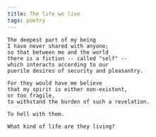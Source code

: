 ```yaml
---
title: The life we live
tags: poetry
---
```


    The deepest part of my being
    I have never shared with anyone;
    so that between me and the world
    there is a fiction -- called "self" --
    which interacts according to our
    puerile desires of security and pleasantry.

    For they would have me believe
    that my spirit is either non-existent,
    or too fragile,
    to withstand the burden of such a revelation.

    To hell with them.

    What kind of life are they living?


